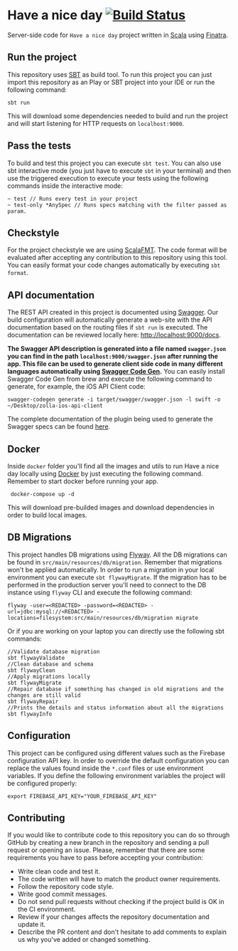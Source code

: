 # Have a nice day [![Build Status](https://travis-ci.org/pedrovgs/HaveANiceDay.svg?branch=master)](https://travis-ci.org/pedrovgs/HaveANiceDay)

Server-side code for ``Have a nice day`` project written in [Scala](https://scala-lang.org) using [Finatra](https://twitter.github.io/finatra/).

## Run the project

This repository uses [SBT](http://www.scala-sbt.org/) as build tool. To run this project you can just import this repository as an Play or SBT project into your IDE or run the following command:

```
sbt run
```

This will download some dependencies needed to build and run the project and will start listening for HTTP requests on ``localhost:9000``.

## Pass the tests

To build and test this project you can execute ``sbt test``. You can also use sbt interactive mode (you just have to execute ``sbt`` in your terminal) and then use the triggered execution to execute your tests using the following commands inside the interactive mode:

```
~ test // Runs every test in your project
~ test-only *AnySpec // Runs specs matching with the filter passed as param.
```

## Checkstyle

For the project checkstyle we are using [ScalaFMT](http://scalameta.org/scalafmt/). The code format will be evaluated after accepting any contribution to this repository using this tool. You can easily format your code changes automatically by executing ``sbt format``.

## API documentation

The REST API created in this project is documented using [Swagger](https://swagger.io/). Our build configuration will automatically generate a web-site with the API documentation based on the routing files if ``sbt run`` is executed. The documentation can be reviewed locally here: [http://localhost:9000/docs](http://localhost:9000/docs).
   
**The Swagger API description is generated into a file named ``swagger.json`` you can find in the path ``localhost:9000/swagger.json`` after running the app. This file can be used to generate client side code in many different languages automatically using [Swagger Code Gen](https://github.com/swagger-api/swagger-codegen).** You can easily install Swagger Code Gen from brew and execute the following command to generate, for example, the iOS API Client code:
   
```
swagger-codegen generate -i target/swagger/swagger.json -l swift -o ~/Desktop/zolla-ios-api-client
```

The complete documentation of the plugin being used to generate the Swagger specs can be found [here](https://github.com/jakehschwartz/finatra-swagger). 

## Docker

Inside ``docker`` folder you'll find all the images and utils to run Have a nice day locally using [Docker](https://docker.com) by just executing the following command. Remember to start docker before running your app.

```
 docker-compose up -d
```

This will download pre-builded images and download dependencies in order to build local images.

## DB Migrations

This project handles DB migrations using [Flyway](https://flywaydb.org). All the DB migrations can be found in ``src/main/resources/db/migration``. Remember that migrations won't be applied automatically. In order to run a migration in your local environment you can execute ``sbt flywayMigrate``. If the migration has to be performed in the production server you'll need to connect to the DB instance using ``flyway`` CLI and execute the following command:

```
flyway -user=<REDACTED> -password=<REDACTED> -url=jdbc:mysql://<REDACTED> -locations=filesystem:src/main/resources/db/migration migrate
```

Or if you are working on your laptop you can directly use the following sbt commands:

```
//Validate database migration
sbt flywayValidate
//Clean database and schema
sbt flywayClean
//Apply migrations locally
sbt flywayMigrate
//Repair database if something has changed in old migrations and the changes are still valid
sbt flywayRepair
//Prints the details and status information about all the migrations
sbt flywayInfo
```

## Configuration

This project can be configured using different values such as the Firebase configuration API key. In order to override the default configuration you can replace the values found inside the ``*.conf`` files or use environment variables. If you define the following environment variables the project will be configured properly:

```
export FIREBASE_API_KEY="YOUR_FIREBASE_API_KEY"
``` 

## Contributing

If you would like to contribute code to this repository you can do so through GitHub by creating a new branch in the repository and sending a pull request or opening an issue. Please, remember that there are some requirements you have to pass before accepting your contribution:

* Write clean code and test it.
* The code written will have to match the product owner requirements.
* Follow the repository code style.
* Write good commit messages.
* Do not send pull requests without checking if the project build is OK in the CI environment.
* Review if your changes affects the repository documentation and update it.
* Describe the PR content and don't hesitate to add comments to explain us why you've added or changed something.
